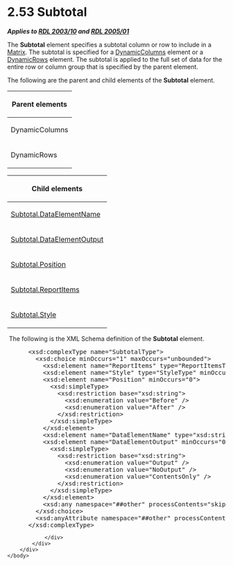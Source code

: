 <html dir="LTR" xmlns:mshelp="http://msdn.microsoft.com/mshelp" xmlns:ddue="http://ddue.schemas.microsoft.com/authoring/2003/5" xmlns:xlink="http://www.w3.org/1999/xlink" xmlns:tool="http://www.microsoft.com/tooltip">
    <head>
        <meta http-equiv="Content-Type" content="text/html; CHARSET=utf-8"></meta>
        <meta name="save" content="history"></meta>
        <title>2.53 Subtotal</title>
        <xml>
            <mshelp:toctitle title="2.53 Subtotal"></mshelp:toctitle>
            <mshelp:rltitle title="[MS-RDL]: Subtotal"></mshelp:rltitle>
            <mshelp:keyword index="A" term="44172a0a-a53f-423e-be81-08352a109961"></mshelp:keyword>
            <mshelp:attr name="DCSext.ContentType" value="open specification"></mshelp:attr>
            <mshelp:attr name="AssetID" value="44172a0a-a53f-423e-be81-08352a109961"></mshelp:attr>
            <mshelp:attr name="TopicType" value="kbRef"></mshelp:attr>
            <mshelp:attr name="DCSext.Title" value="[MS-RDL]: Subtotal" />
        </xml>
    </head>
    <body>
        <div id="header">
            <h1 class="heading">2.53 Subtotal</h1>
        </div>
        <div id="mainSection">
            <div id="mainBody">
                <div id="allHistory" class="saveHistory"></div>
                <div id="sectionSection0" class="section" name="collapseableSection">
                    

<p><b><i>Applies to </i></b><a href="a7e2ad00-07c8-4f6d-80ab-3ad55df7b233.htm"><b><i>RDL 2003/10</i></b></a><b>
<i>and </i></b><a href="3ebe2912-4958-4832-b391-cad1f5e13338.htm"><b><i>RDL 2005/01</i></b></a></p>

<p>The <b>Subtotal</b> element specifies a subtotal column or
row to include in a <a href="25419c0a-c7c6-43d7-8ca5-1af842666dcb.htm">Matrix</a>.
The subtotal is specified for a <a href="5a98a72e-ea10-4743-83fb-0cf6740c6635.htm">DynamicColumns</a> element or
a <a href="ae8d4d93-e1d0-4379-ac48-4744a347f9db.htm">DynamicRows</a> element.
The subtotal is applied to the full set of data for the entire row or column
group that is specified by the parent element.</p>

<p>The following are the parent and child elements of the <b>Subtotal</b>
element.</p>

<table>
 <thead>
  <tr>
   <th>
   <p>Parent elements</p>
   </th>
  </tr>
 </thead>
 <tr>
  <td>
  <p>DynamicColumns</p>
  </td>
 </tr>
 <tr>
  <td>
  <p>DynamicRows</p>
  </td>
 </tr>
</table>

<p> </p>

<table>
 <thead>
  <tr>
   <th>
   <p>Child elements</p>
   </th>
  </tr>
 </thead>
 <tr>
  <td>
  <p><a href="cd80815b-d8fc-48e2-98af-48ff8502d2c3.htm">Subtotal.DataElementName</a></p>
  </td>
 </tr>
 <tr>
  <td>
  <p><a href="7ecf1f2a-5b5b-47ab-9fca-8960150cf74d.htm">Subtotal.DataElementOutput</a></p>
  </td>
 </tr>
 <tr>
  <td>
  <p><a href="90b096c2-4da1-4fad-8219-e76811d936b2.htm">Subtotal.Position</a></p>
  </td>
 </tr>
 <tr>
  <td>
  <p><a href="84a274f9-2cd0-4dd4-893d-0693e9dba72d.htm">Subtotal.ReportItems</a></p>
  </td>
 </tr>
 <tr>
  <td>
  <p><a href="08aae9de-d2df-4163-9b1f-65791cc19dc3.htm">Subtotal.Style</a></p>
  </td>
 </tr>
</table>

<p> The following is the XML Schema definition of the <b>Subtotal</b>
element.           </p>

<dl>
<dd>
<div><pre> &lt;xsd:complexType name=&quot;SubtotalType&quot;&gt;
   &lt;xsd:choice minOccurs=&quot;1&quot; maxOccurs=&quot;unbounded&quot;&gt;
     &lt;xsd:element name=&quot;ReportItems&quot; type=&quot;ReportItemsType&quot; /&gt;
     &lt;xsd:element name=&quot;Style&quot; type=&quot;StyleType&quot; minOccurs=&quot;0&quot; /&gt;
     &lt;xsd:element name=&quot;Position&quot; minOccurs=&quot;0&quot;&gt;
       &lt;xsd:simpleType&gt;
         &lt;xsd:restriction base=&quot;xsd:string&quot;&gt;
           &lt;xsd:enumeration value=&quot;Before&quot; /&gt;
           &lt;xsd:enumeration value=&quot;After&quot; /&gt;
         &lt;/xsd:restriction&gt;
       &lt;/xsd:simpleType&gt;
     &lt;/xsd:element&gt;
     &lt;xsd:element name=&quot;DataElementName&quot; type=&quot;xsd:string&quot; minOccurs=&quot;0&quot; /&gt;
     &lt;xsd:element name=&quot;DataElementOutput&quot; minOccurs=&quot;0&quot;&gt;
       &lt;xsd:simpleType&gt;
         &lt;xsd:restriction base=&quot;xsd:string&quot;&gt;
           &lt;xsd:enumeration value=&quot;Output&quot; /&gt;
           &lt;xsd:enumeration value=&quot;NoOutput&quot; /&gt;
           &lt;xsd:enumeration value=&quot;ContentsOnly&quot; /&gt;
         &lt;/xsd:restriction&gt;
       &lt;/xsd:simpleType&gt;
     &lt;/xsd:element&gt;
     &lt;xsd:any namespace=&quot;##other&quot; processContents=&quot;skip&quot; /&gt;
   &lt;/xsd:choice&gt;
   &lt;xsd:anyAttribute namespace=&quot;##other&quot; processContents=&quot;skip&quot; /&gt;
 &lt;/xsd:complexType&gt;
</pre></div>
</dd></dl>


                </div>
            </div>
        </div>
    </body>
</html>